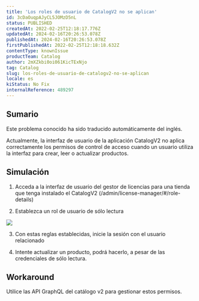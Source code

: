 ```yaml
---
title: 'Los roles de usuario de CatalogV2 no se aplican'
id: 3cDaOuqpAJyCL5JOMzD5nL
status: PUBLISHED
createdAt: 2022-02-25T12:18:17.776Z
updatedAt: 2024-02-16T20:26:53.078Z
publishedAt: 2024-02-16T20:26:53.078Z
firstPublishedAt: 2022-02-25T12:18:18.632Z
contentType: knownIssue
productTeam: Catalog
author: 2mXZkbi0oi061KicTExNjo
tag: Catalog
slug: los-roles-de-usuario-de-catalogv2-no-se-aplican
locale: es
kiStatus: No Fix
internalReference: 489297
---
```


## Sumario

<div class="alert alert-info">
  <p>Este problema conocido ha sido traducido automáticamente del inglés.</p>
</div>

Actualmente, la interfaz de usuario de la aplicación CatalogV2 no aplica correctamente los permisos de control de acceso cuando un usuario utiliza la interfaz para crear, leer o actualizar productos.


## Simulación


1) Acceda a la interfaz de usuario del gestor de licencias para una tienda que tenga instalado el CatalogV2 (/admin/license-manager/#/role-details)

2) Establezca un rol de usuario de sólo lectura

 ![](https://vtexhelp.zendesk.com/attachments/token/NpEBOSahA9ogF72lsW9kYRjyH/?name=inline441836406.png)

3) Con estas reglas establecidas, inicie la sesión con el usuario relacionado

4) Intente actualizar un producto, podrá hacerlo, a pesar de las credenciales de sólo lectura.







## Workaround


Utilice las API GraphQL del catálogo v2 para gestionar estos permisos.

